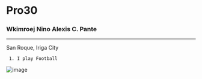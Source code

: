 # Pro30
### Wkimroej Nino Alexis C. Pante
---
San Roque, Iriga City

     1. I play Football
     
![image](https://github.com/user-attachments/assets/12b1f60c-4ad0-4409-91c1-c59f79bf1ea6)
